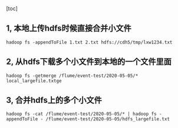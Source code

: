 [toc]

## 1, 本地上传hdfs时候直接合并小文件

```shell
hadoop fs -appendToFile 1.txt 2.txt hdfs://cdh5/tmp/lxw1234.txt
```



## 2, 从hdfs下载多个小文件到本地的一个文件里面

```shell
hadoop fs -getmerge /flume/event-test/2020-05-05/* local_largefile.txtge
```



## 3, 合并hdfs上的多个小文件

```shell
hadoop fs -cat /flume/event-test/2020-05-05/* | hadoop fs -appendToFile - /flume/event-test/2020-05-05/hdfs_largefile.txt
```

